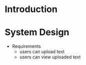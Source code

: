 # Introduction

# System Design

- Requirements
    - users can upload text
    - users can view uploaded text
